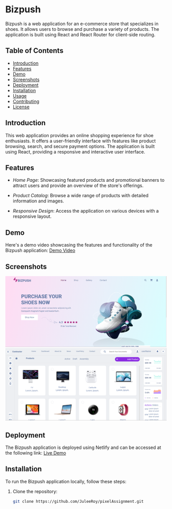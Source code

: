 # Bizpush

Bizpush is a web application for an e-commerce store that specializes in shoes. It allows users to browse and purchase a variety of products. The application is built using React and React Router for client-side routing.

## Table of Contents

- [Introduction](#introduction)
- [Features](#features)
- [Demo](#demo)
- [Screenshots](#screenshots)
- [Deployment](#deployment)
- [Installation](#installation)
- [Usage](#usage)
- [Contributing](#contributing)
- [License](#license)

## Introduction

This web application provides an online shopping experience for shoe enthusiasts. It offers a user-friendly interface with features like product browsing, search, and secure payment options. The application is built using React, providing a responsive and interactive user interface.

## Features

- *Home Page*: Showcasing featured products and promotional banners to attract users and provide an overview of the store's offerings.
- *Product Catalog*: Browse a wide range of products with detailed information and images.

- *Responsive Design*: Access the application on various devices with a responsive layout.


## Demo

Here's a demo video showcasing the features and functionality of the Bizpush application: [Demo Video](https://drive.google.com/drive/folders/1k2MSYesfnt0wCO7pdZs67ODbAxmeWk2n?usp=sharing)

## Screenshots

<!-- - [Home Page](#home-page)
- [Shop Page](#shop-page) -->




![Homepage](./src/assets/Screenshots/desktopview/desktop.png)
![Shop](./src//assets//Screenshots/desktopview/shop.png)





## Deployment

The Bizpush application is deployed using Netlify and can be accessed at the following link: [Live Demo](https://pixel-assignment.vercel.app/)

## Installation

To run the Bizpush application locally, follow these steps:

1. Clone the repository:

   ```bash
   git clone https://github.com/JuleeRoy/pixelAssignment.git